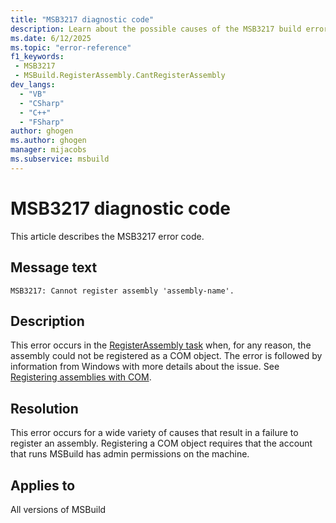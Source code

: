 ```yaml
---
title: "MSB3217 diagnostic code"
description: Learn about the possible causes of the MSB3217 build error, and get troubleshooting tips.
ms.date: 6/12/2025
ms.topic: "error-reference"
f1_keywords:
 - MSB3217
 - MSBuild.RegisterAssembly.CantRegisterAssembly
dev_langs:
  - "VB"
  - "CSharp"
  - "C++"
  - "FSharp"
author: ghogen
ms.author: ghogen
manager: mijacobs
ms.subservice: msbuild
---
```


# MSB3217 diagnostic code

<!-- :::ErrorDefinitionDescription::: -->
<!-- :::editable-content name="introDescription"::: -->
This article describes the MSB3217 error code.
<!-- :::editable-content-end::: -->

## Message text

<!-- :::editable-content name="messageText"::: -->
`MSB3217: Cannot register assembly 'assembly-name'.`
<!-- :::editable-content-end::: -->
<!-- MSB3217: Cannot register assembly "{0}". {1} -->

<!-- :::editable-content name="postOutputDescription"::: -->
<!--
{StrBegin="MSB3217: "}
-->
## Description

This error occurs in the [RegisterAssembly task](../registerassembly-task.md) when, for any reason, the assembly could not be registered as a COM object. The error is followed by information from Windows with more details about the issue. See [Registering assemblies with COM](/dotnet/framework/interop/registering-assemblies-with-com).

## Resolution

This error occurs for a wide variety of causes that result in a failure to register an assembly. Registering a COM object requires that the account that runs MSBuild has admin permissions on the machine. 

<!-- :::editable-content-end::: -->
<!-- :::ErrorDefinitionDescription-end::: -->

## Applies to

All versions of MSBuild
